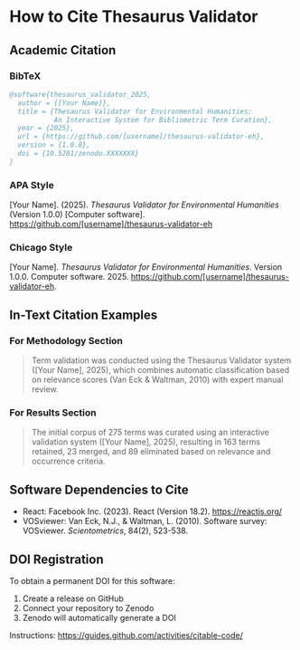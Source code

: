# How to Cite Thesaurus Validator

## Academic Citation

### BibTeX
```bibtex
@software{thesaurus_validator_2025,
  author = {[Your Name]},
  title = {Thesaurus Validator for Environmental Humanities: 
           An Interactive System for Bibliometric Term Curation},
  year = {2025},
  url = {https://github.com/[username]/thesaurus-validator-eh},
  version = {1.0.0},
  doi = {10.5281/zenodo.XXXXXXX}
}
```

### APA Style
[Your Name]. (2025). *Thesaurus Validator for Environmental Humanities* 
(Version 1.0.0) [Computer software]. 
https://github.com/[username]/thesaurus-validator-eh

### Chicago Style
[Your Name]. *Thesaurus Validator for Environmental Humanities*. 
Version 1.0.0. Computer software. 2025. 
https://github.com/[username]/thesaurus-validator-eh.

## In-Text Citation Examples

### For Methodology Section
> Term validation was conducted using the Thesaurus Validator system 
> ([Your Name], 2025), which combines automatic classification based on 
> relevance scores (Van Eck & Waltman, 2010) with expert manual review.

### For Results Section
> The initial corpus of 275 terms was curated using an interactive 
> validation system ([Your Name], 2025), resulting in 163 terms retained, 
> 23 merged, and 89 eliminated based on relevance and occurrence criteria.

## Software Dependencies to Cite

- React: Facebook Inc. (2023). React (Version 18.2). https://reactjs.org/
- VOSviewer: Van Eck, N.J., & Waltman, L. (2010). Software survey: VOSviewer. 
  *Scientometrics*, 84(2), 523-538.

## DOI Registration

To obtain a permanent DOI for this software:
1. Create a release on GitHub
2. Connect your repository to Zenodo
3. Zenodo will automatically generate a DOI

Instructions: https://guides.github.com/activities/citable-code/
```